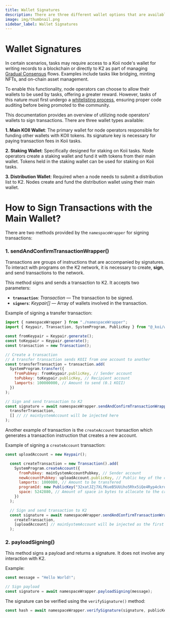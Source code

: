 ```yaml
---
title: Wallet Signatures
description: There are three different wallet options that are available to node operators of Koii who want to be able to sign transactions, store, stake, send and receive Koii Tokens on K2.
image: img/thumbnail.png
sidebar_label: Wallet Signatures
---
```


# Wallet Signatures

In certain scenarios, tasks may require access to a Koii node's wallet for writing records to a blockchain or directly to K2 as part of managing [Gradual Consensus](/develop/koii-task-101/what-are-tasks/gradual-consensus) flows. Examples include tasks like bridging, minting NFTs, and on-chain asset management.

To enable this functionality, node operators can choose to allow their wallets to be used by tasks, offering a greater reward. However, tasks of this nature must first undergo a [whitelisting process](/develop/write-a-koii-task/task-development-guide/task-development-flow/whitelist-task), ensuring proper code auditing before being promoted to the community.

This documentation provides an overview of utilizing node operators' wallets to sign transactions. There are three wallet types available:

**1. Main KOII Wallet**: The primary wallet for node operators responsible for funding other wallets with KOII tokens. Its signature key is necessary for paying transaction fees in Koii tasks.

**2. Staking Wallet**: Specifically designed for staking on Koii tasks. Node operators create a staking wallet and fund it with tokens from their main wallet. Tokens held in the staking wallet can be used for staking on Koii tasks.

**3. Distribution Wallet**: Required when a node needs to submit a distribution list to K2. Nodes create and fund the distribution wallet using their main wallet.

# How to Sign Transactions with the Main Wallet?

There are two methods provided by the `namespaceWrapper` for signing transactions:

### 1. sendAndConfirmTransactionWrapper()

Transactions are groups of instructions that are accompanied by signatures. To interact with programs on the K2 network, it is necessary to create, **sign**, and send transactions to the network.

This method signs and sends a transaction to K2. It accepts two parameters:

- **`transaction`**: _Transaction_ — The transaction to be signed.
- **`signers`**: _Keypair[]_ — Array of wallets involved in the transaction.

Example of signing a transfer transaction:

```js
import { namespaceWrapper } from "./namespaceWrapper";
import { Keypair, Transaction, SystemProgram, PublicKey } from "@_koi/web3.js";

const fromKeypair = Keypair.generate();
const toKeypair = Keypair.generate();
const transaction = new Transaction();

// Create a transaction
// A transfer transaction sends KOII from one account to another
const transferTransaction = transaction.add(
  SystemProgram.transfer({
    fromPubkey: fromKeypair.publicKey, // Sender account
    toPubkey: toKeypair.publicKey, // Recipient account
    lamports: 100000000, // Amount to send (0.1 KOII)
  })
);

// Sign and send transaction to K2
const signature = await namespaceWrapper.sendAndConfirmTransactionWrapper(
  transferTransaction,
  [] // // mainSystemAccount will be injected here
);
```

Another example of transaction is the `createAccount` transaction which generates a transaction instruction that creates a new account.

Example of signing a `createAccount` transaction:

```js
const uploadAccount = new Keypair();

  const createTransaction = new Transaction().add(
    SystemProgram.createAccount({
      fromPubkey: mainSystemAccountPubkey, // Sender account
      newAccountPubkey: uploadAccount.publicKey, // Public key of the created account
      lamports: 1000000, // Amount to be transfered
      programId: new PublicKey("32xatJZj7XLfKueB5UUiho5Rhx5iQe4Ryp4ckrqFpCQS"), // Publickey of the program to assign as the owner of the created account
      space: 5242880, // Amount of space in bytes to allocate to the created account
    })
  );

  // Sign and send transaction to K2
  const signature = await namespaceWrapper.sendAndConfirmTransactionWrapper(
    createTransaction,
    [uploadAccount] // mainSystemAccount will be injected as the first parameter here
  );
```

### 2. payloadSigning()

This method signs a payload and returns a signature. It does not involve any interaction with K2.

Example:

```js
const message = "Hello World!";

// Sign payload
const signature = await namespaceWrapper.payloadSigning(message);
```

The signature can be verified using the `verifySignature()` method:

```js
const hash = await namespaceWrapper.verifySignature(signature, publicKey);
```
